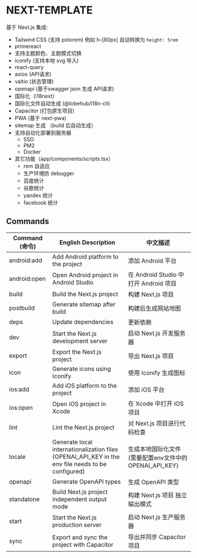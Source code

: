 # NEXT-TEMPLATE

基于 Next.js 集成:

- Tailwind CSS (支持 pxtorem) 例如 h-[80px] 自动转换为 `height: 5rem`
- primereact
- 支持主题颜色、主题模式切换
- iconify (支持本地 svg 导入)
- react-query
- axios (API请求)
- valtio (状态管理)
- openapi (基于swagger json 生成 API请求)
- 国际化（i18next）
- 国际化文件自动生成 (@lobehub/i18n-cli)
- Capacitor (打包原生项目)
- PWA (基于 next-pwa)
- sitemap 生成 （build 后自动生成）
- 支持自动化部署到服务器
  - SSG
  - PM2
  - Docker
- 其它功能（app/components/scripts.tsx）
  - rem 自适应
  - 生产环境防 debugger
  - 百度统计
  - 谷歌统计
  - yandex 统计
  - facebook 统计

## Commands

| Command (命令) | English Description | 中文描述 |
| --- | --- | --- |
| android:add | Add Android platform to the project | 添加 Android 平台 |
| android:open | Open Android project in Android Studio | 在 Android Studio 中打开 Android 项目 |
| build | Build the Next.js project | 构建 Next.js 项目 |
| postbuild | Generate sitemap after build | 构建后生成网站地图 |
| deps | Update dependencies | 更新依赖 |
| dev | Start the Next.js development server | 启动 Next.js 开发服务器 |
| export | Export the Next.js project | 导出 Next.js 项目 |
| icon | Generate icons using Iconify | 使用 Iconify 生成图标 |
| ios:add | Add iOS platform to the project | 添加 iOS 平台 |
| ios:open | Open iOS project in Xcode | 在 Xcode 中打开 iOS 项目 |
| lint | Lint the Next.js project | 对 Next.js 项目进行代码检查 |
| locale | Generate local internationalization files (OPENAI_API_KEY in the env file needs to be configured) | 生成本地国际化文件 (需要配置env文件中的 OPENAI_API_KEY) |
| openapi | Generate OpenAPI types | 生成 OpenAPI 类型 |
| standalone | Build Next.js project independent output mode | 构建 Next.js 项目 独立输出模式 |
| start | Start the Next.js production server | 启动 Next.js 生产服务器 |
| sync | Export and sync the project with Capacitor | 导出并同步 Capacitor 项目 |
